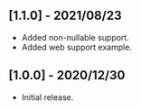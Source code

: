 ## [1.1.0] - 2021/08/23

* Added non-nullable support.
* Added web support example.

## [1.0.0] - 2020/12/30

* Initial release.
